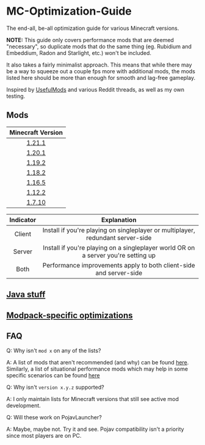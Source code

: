 # MC-Optimization-Guide

The end-all, be-all optimization guide for various Minecraft versions.

**NOTE:**
This guide only covers performance mods that are deemed "necessary", so duplicate mods that do the same thing (eg. Rubidium and Embeddium, Radon and Starlight, etc.) won't be included.

It also takes a fairly minimalist approach. This means that while there may be a way to squeeze out a couple fps more with additional mods, the mods listed here should be more than enough for smooth and lag-free gameplay.

Inspired by [UsefulMods](https://github.com/TheUsefulLists/UsefulMods) and various Reddit threads, as well as my own testing.
## Mods

| Minecraft Version |
|:---:|
| [1.21.1](mods-n-stuff/1.21.1.md) |
| [1.20.1](mods-n-stuff/1.20.1.md) |
| [1.19.2](mods-n-stuff/1.19.2.md) |
| [1.18.2](mods-n-stuff/1.18.2.md) |
| [1.16.5](mods-n-stuff/1.16.5.md) |
| [1.12.2](mods-n-stuff/1.12.2.md) |
| [1.7.10](mods-n-stuff/1.7.10.md) |

| Indicator | Explanation |
|:---:|:---:|
| Client | Install if you're playing on singleplayer or multiplayer, redundant server-side |
| Server | Install if you're playing on a singleplayer world OR on a server you're setting up |
| Both | Performance improvements apply to both client-side and server-side |

## [Java stuff](java-n-stuff/java-things.md)

## [Modpack-specific optimizations](modpack-specific/modpack-instructions.md)

## FAQ

Q: Why isn't `mod x` on any of the lists?

A: A list of mods that aren't recommended (and why) can be found [here](mods-n-stuff/not-recommended.md). Similarly, a list of situational performance mods which may help in some specific scenarios can be found [here](https://github.com/Radk6/MC-Optimization-Guide/blob/main/mods-n-stuff/additions.md)

Q: Why isn't `version x.y.z` supported?

A: I only maintain lists for Minecraft versions that still see active mod development.

Q: Will these work on PojavLauncher?

A: Maybe, maybe not. Try it and see. Pojav compatibility isn't a priority since most players are on PC.
